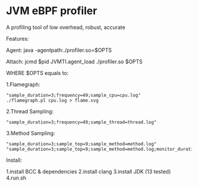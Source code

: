# JVM eBPF profiler

A profiling tool of low overhead, robust, accurate

Features:

Agent:   java -agentpath:./profiler.so=$OPTS

Attach:  jcmd $pid JVMTI.agent_load ./profiler.so $OPTS

WHERE $OPTS equals to:

1.Flamegraph:

    "sample_duration=3;frequency=49;sample_cpu=cpu.log"
    ./flamegraph.pl cpu.log > flame.svg

2.Thread Sampling:

    "sample_duration=3;frequency=49;sample_thread=thread.log"

3.Method Sampling:

    "sample_duration=3;sample_top=9;sample_method=method.log"
    "sample_duration=3;sample_top=9;sample_method=method.log;monitor_duration=1;monitor_top=4"


Install:

1.install BCC & dependencies
2.install clang
3.install JDK (13 tested)
4.run.sh

